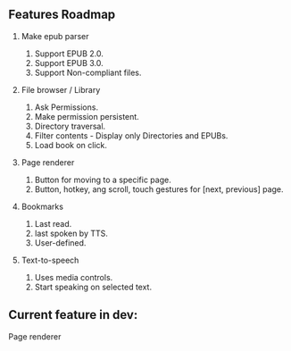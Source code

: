 ## Features Roadmap
1. Make epub parser
    1. Support EPUB 2.0.
    1. Support EPUB 3.0.
    1. Support Non-compliant files.

1. File browser / Library
    1. Ask Permissions.
    1. Make permission persistent.
    1. Directory traversal.
    1. Filter contents - Display only Directories and EPUBs.
    1. Load book on click.

1. Page renderer
    1. Button for moving to a specific page.
    1. Button, hotkey, ang scroll, touch gestures for [next, previous] page.

1. Bookmarks
    1. Last read.
    1. last spoken by TTS.
    1. User-defined.

1. Text-to-speech
    1. Uses media controls.
    1. Start speaking on selected text.

## Current feature in dev:
Page renderer